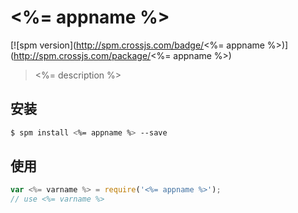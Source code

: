# <%= appname %>

[![spm version](http://spm.crossjs.com/badge/<%= appname %>)](http://spm.crossjs.com/package/<%= appname %>)

> <%= description %>

## 安装

```bash
$ spm install <%= appname %> --save
```

## 使用

```js
var <%= varname %> = require('<%= appname %>');
// use <%= varname %>
```
